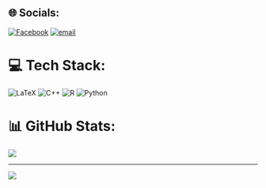
## 🌐 Socials:
[![Facebook](https://img.shields.io/badge/Facebook-%231877F2.svg?logo=Facebook&logoColor=white)](https://facebook.com/https://www.facebook.com/dazoriii) [![email](https://img.shields.io/badge/Email-D14836?logo=gmail&logoColor=white)](mailto:nguyentiendat102005@gmail.com) 

# 💻 Tech Stack:
![LaTeX](https://img.shields.io/badge/latex-%23008080.svg?style=for-the-badge&logo=latex&logoColor=white) ![C++](https://img.shields.io/badge/c++-%2300599C.svg?style=for-the-badge&logo=c%2B%2B&logoColor=white) ![R](https://img.shields.io/badge/r-%23276DC3.svg?style=for-the-badge&logo=r&logoColor=white) ![Python](https://img.shields.io/badge/python-3670A0?style=for-the-badge&logo=python&logoColor=ffdd54)
# 📊 GitHub Stats:
![](https://github-readme-stats.vercel.app/api?username=ngtdat161005&theme=shades-of-purple&hide_border=false&include_all_commits=false&count_private=false)<br/>

---
[![](https://visitcount.itsvg.in/api?id=ngtdat161005&icon=0&color=0)](https://visitcount.itsvg.in)

<!-- Proudly created with GPRM ( https://gprm.itsvg.in ) -->
